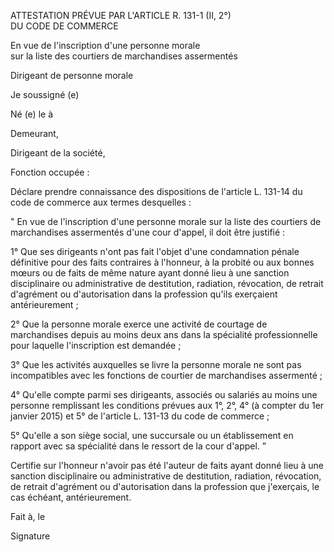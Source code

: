 ATTESTATION PRÉVUE PAR L'ARTICLE R. 131-1 (II, 2°)   
DU CODE DE COMMERCE   




En vue de l'inscription d'une personne morale   
sur la liste des courtiers de marchandises assermentés 


Dirigeant de personne morale   




Je soussigné (e) 


Né (e) le à 


Demeurant, 


Dirigeant de la société, 


Fonction occupée : 


Déclare prendre connaissance des dispositions de l'article L. 131-14 du code de commerce aux termes desquelles : 


" En vue de l'inscription d'une personne morale sur la liste des courtiers de marchandises assermentés d'une cour d'appel, il doit être justifié : 


1° Que ses dirigeants n'ont pas fait l'objet d'une condamnation pénale définitive pour des faits contraires à l'honneur, à la probité ou aux bonnes mœurs ou de faits de même nature ayant donné lieu à une sanction disciplinaire ou administrative de destitution, radiation, révocation, de retrait d'agrément ou d'autorisation dans la profession qu'ils exerçaient antérieurement ; 


2° Que la personne morale exerce une activité de courtage de marchandises depuis au moins deux ans dans la spécialité professionnelle pour laquelle l'inscription est demandée ; 


3° Que les activités auxquelles se livre la personne morale ne sont pas incompatibles avec les fonctions de courtier de marchandises assermenté ; 


4° Qu'elle compte parmi ses dirigeants, associés ou salariés au moins une personne remplissant les conditions prévues aux 1°, 2°, 4° (à compter du 1er janvier 2015) et 5° de l'article L. 131-13 du code de commerce ; 


5° Qu'elle a son siège social, une succursale ou un établissement en rapport avec sa spécialité dans le ressort de la cour d'appel. ” 


Certifie sur l'honneur n'avoir pas été l'auteur de faits ayant donné lieu à une sanction disciplinaire ou administrative de destitution, radiation, révocation, de retrait d'agrément ou d'autorisation dans la profession que j'exerçais, le cas échéant, antérieurement. 


Fait à, le   




  
Signature  
